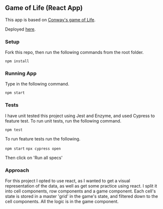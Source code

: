 ## Game of Life (React App)

This app is based on [Conway's game of Life](https://en.wikipedia.org/wiki/Conway%27s_Game_of_Life).

Deployed [here](http://www.disco-computer.com/game-of-life).

### Setup

Fork this repo, then run the following commands from the root folder.

`npm install`

### Running App

Type in the following command.

`npm start`

### Tests

I have unit tested this project using Jest and Enzyme, and used Cypress to feature test. To run unit tests, run the following command.

`npm test`

To run feature tests run the following.

`npm start`
`npx cypress open`

Then click on 'Run all specs'

### Approach

For this project I opted to use react, as I wanted to get a visual representation of the data, as well as get some practice using react. I split it into cell components, row components and a game component. Each cell's state is stored in a master 'grid' in the game's state, and filtered down to the cell components. All the logic is in the game component.
